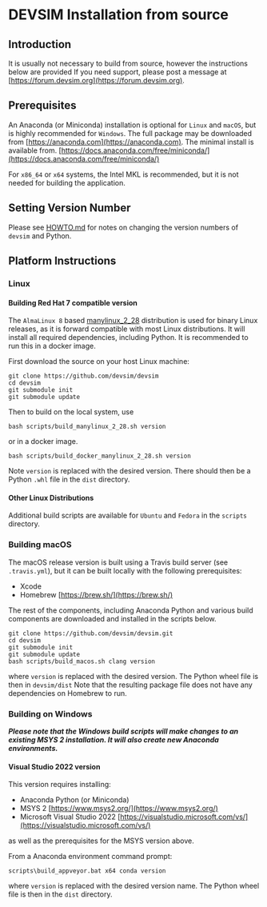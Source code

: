 # DEVSIM Installation from source

## Introduction


It is usually not necessary to build from source, however the instructions below are provided  If you need support, please post a message at [https://forum.devsim.org](https://forum.devsim.org).


## Prerequisites

An Anaconda (or Miniconda) installation is optional for `Linux` and `macOS`, but is highly recommended for `Windows`.  The full package may be downloaded from [https://anaconda.com](https://anaconda.com).  The minimal install is available from. [https://docs.anaconda.com/free/miniconda/](https://docs.anaconda.com/free/miniconda/)


For `x86_64` or `x64` systems, the Intel MKL is recommended, but it is not needed for building the application.

## Setting Version Number

Please see [HOWTO.md](HOWTO.md) for notes on changing the version numbers of `devsim` and Python.

## Platform Instructions

### Linux

#### Building Red Hat 7 compatible version

The `AlmaLinux 8` based [manylinux_2_28](https://github.com/pypa/manylinux?tab=readme-ov-file#manylinux_2_28-almalinux-8-based) distribution is used for binary Linux releases, as it is forward compatible with most Linux distributions.  It will install all required dependencies, including Python.  It is recommended to run this in a docker image.

First download the source on your host Linux machine:
```
git clone https://github.com/devsim/devsim
cd devsim
git submodule init
git submodule update
```

Then to build on the local system, use
```
bash scripts/build_manylinux_2_28.sh version
```

or in a docker image.
```
bash scripts/build_docker_manylinux_2_28.sh version
```

Note `version` is replaced with the desired version.  There should then be a Python `.whl` file in the `dist` directory.

#### Other Linux Distributions

Additional build scripts are available for `Ubuntu` and `Fedora` in the `scripts` directory.


### Building macOS

The macOS release version is built using a Travis build server (see `.travis.yml`), but it can be built locally with the following prerequisites:

* Xcode
* Homebrew [https://brew.sh/](https://brew.sh/)

The rest of the components, including Anaconda Python and various build components are downloaded and installed in the scripts below.

```
git clone https://github.com/devsim/devsim.git
cd devsim
git submodule init
git submodule update
bash scripts/build_macos.sh clang version
```

where `version` is replaced with the desired version.  The Python wheel file is then in `devsim/dist`
Note that the resulting package file does not have any dependencies on Homebrew to run.

### Building on Windows

***Please note that the Windows build scripts will make changes to an existing MSYS 2 installation.  It will also create new Anaconda environments.***

#### Visual Studio 2022 version

This version requires installing:

* Anaconda Python (or Miniconda)
* MSYS 2 [https://www.msys2.org/](https://www.msys2.org/)
* Microsoft Visual Studio 2022 [https://visualstudio.microsoft.com/vs/](https://visualstudio.microsoft.com/vs/)

as well as the prerequisites for the MSYS version above.

From a Anaconda environment command prompt:

```
scripts\build_appveyor.bat x64 conda version
```

where `version` is replaced with the desired version name.  The Python wheel file is then in the `dist` directory.

